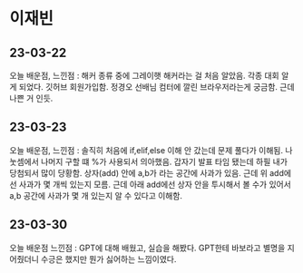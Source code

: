 # 이재빈
## 23-03-22
오늘 배운점, 느낀점 : 해커 종류 중에 그레이햇 해커라는 걸 처음 알았음. 각종 대회 알게 되었다. 깃허브 회원가입함. 정경오 선배님 컴터에 깔린
브라우저라는게 궁금함. 근데 나쁜 거 인듯.
## 23-03-23
오늘 배운점, 느낀점 : 솔직히 처음에 if,elif,else 이해 안 갔는데 문제 풀다가 이해됨. 나눗셈에서 나머지 구할 떄 %가 사용되서 의아했음. 갑자기 발표 타임 됐는데
하필 내가 당첨되서 많이 당황함. 상자(add) 안에 a,b가 라는 공간에 사과가 있음. 근데 위 add에선 사과가 몇 개씩 있는지 모름. 근데 아래 add에선 상자 안을 투시해서 볼 수가 있어서
a,b 공간에 사과가 몇 개 있는지 알 수 있다고 이해함.
## 23-03-30
오늘 배운점 느낀점 : GPT에 대해 배웠고, 실습을 해봤다. GPT한테 바보라고 별명을 지어줬더니 수긍은 했지만 뭔가 싫어하는 느낌이였다.
